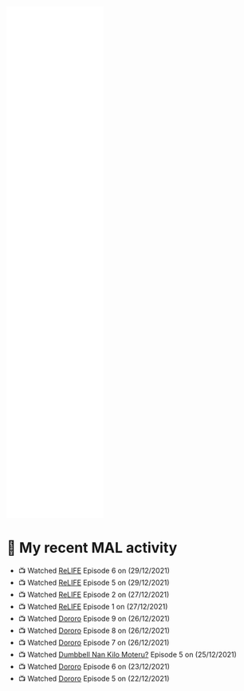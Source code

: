 ![Metrics](https://github.com/noxan-dev/noxan-dev/blob/main/github-metrics.svg)

# 🌸 My recent MAL activity

<!-- MAL_ACTIVITY:start -->

- 📺 Watched [ReLIFE](https://myanimelist.net/anime/30015) Episode 6 on (29/12/2021)
- 📺 Watched [ReLIFE](https://myanimelist.net/anime/30015) Episode 5 on (29/12/2021)
- 📺 Watched [ReLIFE](https://myanimelist.net/anime/30015) Episode 2 on (27/12/2021)
- 📺 Watched [ReLIFE](https://myanimelist.net/anime/30015) Episode 1 on (27/12/2021)
- 📺 Watched [Dororo](https://myanimelist.net/anime/37520) Episode 9 on (26/12/2021)
- 📺 Watched [Dororo](https://myanimelist.net/anime/37520) Episode 8 on (26/12/2021)
- 📺 Watched [Dororo](https://myanimelist.net/anime/37520) Episode 7 on (26/12/2021)
- 📺 Watched [Dumbbell Nan Kilo Moteru?](https://myanimelist.net/anime/39026) Episode 5 on (25/12/2021)
- 📺 Watched [Dororo](https://myanimelist.net/anime/37520) Episode 6 on (23/12/2021)
- 📺 Watched [Dororo](https://myanimelist.net/anime/37520) Episode 5 on (22/12/2021)

<!-- MAL_ACTIVITY:end -->

